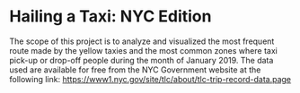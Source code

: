 # Hailing a Taxi: NYC Edition

The scope of this project is to analyze and visualized the most frequent route made by the yellow taxies and the most common zones where taxi pick-up or drop-off people during the month of January 2019. The data used are available for free from the NYC Government website at the following link:   https://www1.nyc.gov/site/tlc/about/tlc-trip-record-data.page
